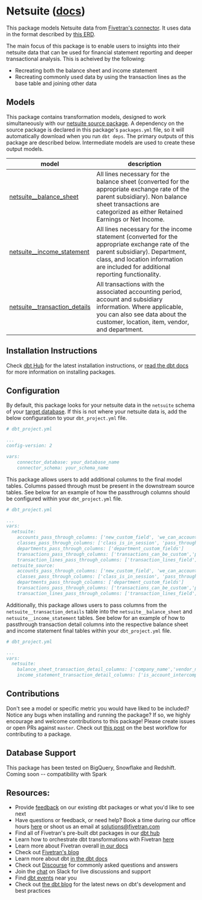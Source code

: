 # Netsuite ([docs](https://dbt-netsuite.netlify.app/))

This package models Netsuite data from [Fivetran's connector](https://fivetran.com/docs/applications/netsuite). It uses data in the format described by [this ERD](https://fivetran.com/docs/applications/netsuite-suiteanalytics#schemainformation).

The main focus of this package is to enable users to insights into their netsuite data that can be used for financial statement reporting and deeper transactional analysis. This is acheived by the following:
- Recreating both the balance sheet and income statement
- Recreating commonly used data by using the transaction lines as the base table and joining other data

## Models
This package contains transformation models, designed to work simultaneously with our [netsuite source package](https://github.com/fivetran/dbt_netsuite_source). A dependency on the source package is declared in this package's `packages.yml` file, so it will automatically download when you run `dbt deps`. The primary outputs of this package are described below. Intermediate models are used to create these output models.

| **model**                | **description**                                                                                                                                |
| ------------------------ | ---------------------------------------------------------------------------------------------------------------------------------------------- |
| [netsuite__balance_sheet](https://github.com/fivetran/dbt_netsuite/blob/master/models/netsuite__balance_sheet.sql)             | All lines necessary for the balance sheet (converted for the appropriate exchange rate of the parent subsidiary). Non balance sheet transactions are categorized as either Retained Earnings or Net Income. |
| [netsuite__income_statement](https://github.com/fivetran/dbt_netsuite/blob/master/models/netsuite__income_statement.sql)       | All lines necessary for the income statement (converted for the appropriate exchange rate of the parent subsidiary). Department, class, and location information are included for additional reporting functionality. |
| [netsuite__transaction_details](https://github.com/fivetran/dbt_netsuite/blob/master/models/netsuite__transaction_details.sql) | All transactions with the associated accounting period, account and subsidiary information. Where applicable, you can also see data about the customer, location, item, vendor, and department. |

## Installation Instructions
Check [dbt Hub](https://hub.getdbt.com/) for the latest installation instructions, or [read the dbt docs](https://docs.getdbt.com/docs/package-management) for more information on installing packages.

## Configuration
By default, this package looks for your netsuite data in the `netsuite` schema of your [target database](https://docs.getdbt.com/docs/running-a-dbt-project/using-the-command-line-interface/configure-your-profile). 
If this is not where your netsuite data is, add the below configuration to your `dbt_project.yml` file.

```yml
# dbt_project.yml

...
config-version: 2

vars:
    connector_database: your_database_name
    connector_schema: your_schema_name
```
This package allows users to add additional columns to the final model tables. 
Columns passed through must be present in the downstream source tables. See 
below for an example of how the passthrough columns should be configured within your `dbt_project.yml` file.

```yml
# dbt_project.yml

...
vars:
  netsuite:
    accounts_pass_through_columns: ['new_custom_field', 'we_can_account_for_that']
    classes_pass_through_columns: ['class_is_in_session', 'pass_through_additional_fields_here']
    departments_pass_through_columns: ['department_custom_fields']
    transactions_pass_through_columns: ['transactions_can_be_custom','pass_this_transaction_field_on']
    transaction_lines_pass_through_columns: ['transaction_lines_field']
  netsuite_source:
    accounts_pass_through_columns: ['new_custom_field', 'we_can_account_for_that']
    classes_pass_through_columns: ['class_is_in_session', 'pass_through_additional_fields_here']
    departments_pass_through_columns: ['department_custom_fields']
    transactions_pass_through_columns: ['transactions_can_be_custom','pass_this_transaction_field_on']
    transaction_lines_pass_through_columns: ['transaction_lines_field']
```

Additionally, this package allows users to pass columns from the `netsuite__transaction_details` table into
the `netsuite__balance_sheet` and `netsuite__income_statement` tables. See below for an example
of how to passthrough transaction detail columns into the respective balance sheet and income statement final tables
within your `dbt_project.yml` file.

```yml
# dbt_project.yml

...
vars:
  netsuite:
    balance_sheet_transaction_detail_columns: ['company_name','vendor_name']
    income_statement_transaction_detail_columns: ['is_account_intercompany','location_name']

```

## Contributions
Don't see a model or specific metric you would have liked to be included? Notice any bugs when installing 
and running the package? If so, we highly encourage and welcome contributions to this package! 
Please create issues or open PRs against `master`. Check out [this post](https://discourse.getdbt.com/t/contributing-to-a-dbt-package/657) on the best workflow for contributing to a package.

## Database Support
This package has been tested on BigQuery, Snowflake and Redshift.
Coming soon -- compatibility with Spark

## Resources:
- Provide [feedback](https://www.surveymonkey.com/r/DQ7K7WW) on our existing dbt packages or what you'd like to see next
- Have questions or feedback, or need help? Book a time during our office hours [here](https://calendly.com/fivetran-solutions-team/fivetran-solutions-team-office-hours) or shoot us an email at solutions@fivetran.com
- Find all of Fivetran's pre-built dbt packages in our [dbt hub](https://hub.getdbt.com/fivetran/)
- Learn how to orchestrate dbt transformations with Fivetran [here](https://fivetran.com/docs/transformations/dbt)
- Learn more about Fivetran overall [in our docs](https://fivetran.com/docs)
- Check out [Fivetran's blog](https://fivetran.com/blog)
- Learn more about dbt [in the dbt docs](https://docs.getdbt.com/docs/introduction)
- Check out [Discourse](https://discourse.getdbt.com/) for commonly asked questions and answers
- Join the [chat](http://slack.getdbt.com/) on Slack for live discussions and support
- Find [dbt events](https://events.getdbt.com) near you
- Check out [the dbt blog](https://blog.getdbt.com/) for the latest news on dbt's development and best practices